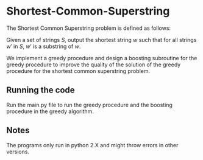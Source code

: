 # Shortest-Common-Superstring

The Shortest Common Superstring problem is defined as follows: 

Given a set of strings $S$, output the shortest string $w$ such that for all strings $w'$ in $S$, $w'$ is a substring of $w.$   

We implement a greedy procedure and design a boosting subroutine for the greedy procedure to improve the quality of the solution of the greedy procedure for the shortest common superstring problem.
## Running the code
Run the main.py file to run the greedy procedure and the boosting procedure in the greedy algorithm.
## Notes
The programs only run in python 2.X and might throw errors in other versions.
